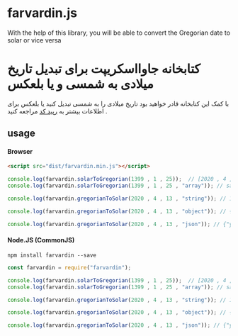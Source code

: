 farvardin.js
======
With the help of this library, you will be able to convert the Gregorian date to solar or vice versa


کتابخانه جاوااسکریپت برای تبدیل تاریخ میلادی به شمسی و یا بلعکس
======
با کمک این کتابخانه قادر خواهید بود تاریخ میلادی را به شمسی تبدیل کنید یا بلعکس
برای اطلاعات بیشتر به [رپید کد](https://rapidcode.ir "رپید کد") مراجعه کنید .

## usage
#### Browser
```html
<script src="dist/farvardin.min.js"></script>
```
```javascript
console.log(farvardin.solarToGregorian(1399 , 1 , 25));  // [2020 , 4 , 13]
console.log(farvardin.solarToGregorian(1399 , 1 , 25 , "array")); // same as above

console.log(farvardin.gregorianToSolar(2020 , 4 , 13 , "string")); // 1399-01-25

console.log(farvardin.gregorianToSolar(2020 , 4 , 13 , "object")); // { year: 1399, month: 1, day: 25 }

console.log(farvardin.gregorianToSolar(2020 , 4 , 13 , "json")); // {"year":1399,"month":1,"day":25}
```
#### Node.JS (CommonJS)
`npm install farvardin --save`
```javascript
const farvardin = require("farvardin");

console.log(farvardin.solarToGregorian(1399 , 1 , 25));  // [2020 , 4 , 13]
console.log(farvardin.solarToGregorian(1399 , 1 , 25 , "array")); // same as above

console.log(farvardin.gregorianToSolar(2020 , 4 , 13 , "string")); // 1399-01-25

console.log(farvardin.gregorianToSolar(2020 , 4 , 13 , "object")); // { year: 1399, month: 1, day: 25 }

console.log(farvardin.gregorianToSolar(2020 , 4 , 13 , "json")); // {"year":1399,"month":1,"day":25}
```
